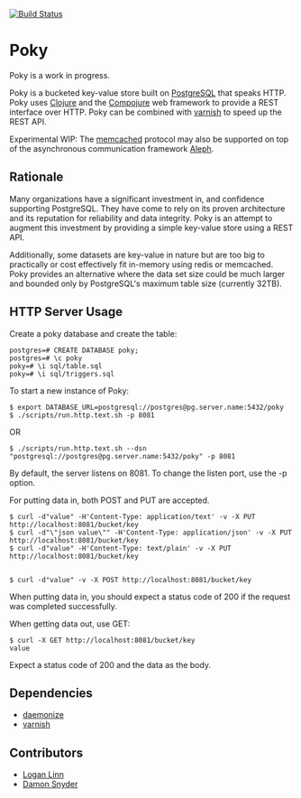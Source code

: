 [![Build Status](https://travis-ci.org/drsnyder/poky.png)](https://travis-ci.org/drsnyder/poky)


# Poky

Poky is a work in progress. 

Poky is a bucketed key-value store built on [PostgreSQL](http://www.postgresql.org/) that speaks HTTP.
Poky uses [Clojure](http://clojure.org/) and the [Compojure](https://github.com/weavejester/compojure) web framework to
provide a REST interface over HTTP. Poky can be combined with [varnish](https://www.varnish-cache.org/) to speed up the REST API.

Experimental WIP: The [memcached](https://github.com/memcached/memcached/blob/master/doc/protocol.txt)
protocol may also be supported on top of the asynchronous communication
framework [Aleph](https://github.com/ztellman/aleph).

## Rationale

Many organizations have a significant investment in, and confidence 
supporting PostgreSQL. They have come to rely on its proven architecture and its
reputation for reliability and data integrity. Poky is an attempt to augment
this investment by providing a simple key-value store using a REST API. 

Additionally, some datasets are key-value in nature but are too big to
practically or cost effectively fit in-memory using redis or memcached. Poky provides an
alternative where the data set size could be much larger and bounded only by
PostgreSQL's maximum table size (currently 32TB).

## HTTP Server Usage

Create a poky database and create the table:

    postgres=# CREATE DATABASE poky;
    postgres=# \c poky
    poky=# \i sql/table.sql
    poky=# \i sql/triggers.sql

To start a new instance of Poky:

    $ export DATABASE_URL=postgresql://postgres@pg.server.name:5432/poky
    $ ./scripts/run.http.text.sh -p 8081

OR

    $ ./scripts/run.http.text.sh --dsn "postgresql://postgres@pg.server.name:5432/poky" -p 8081

By default, the server listens on 8081. To change the listen port, use the -p
option.

For putting data in, both POST and PUT are accepted.

    $ curl -d"value" -H'Content-Type: application/text' -v -X PUT http://localhost:8081/bucket/key
    $ curl -d"\"json value\"" -H'Content-Type: application/json' -v -X PUT http://localhost:8081/bucket/key
    $ curl -d"value" -H'Content-Type: text/plain' -v -X PUT http://localhost:8081/bucket/key


    $ curl -d"value" -v -X POST http://localhost:8081/bucket/key

When putting data in, you should expect a status code of 200 if the request was
completed successfully.


When getting data out, use GET:

    $ curl -X GET http://localhost:8081/bucket/key
    value

Expect a status code of 200 and the data as the body.

## Dependencies

 * [daemonize](http://software.clapper.org/daemonize/)
 * [varnish](https://www.varnish-cache.org/)

## Contributors

 * [Logan Linn](https://github.com/loganlinn)
 * [Damon Snyder](https://github.com/drsnyder)
